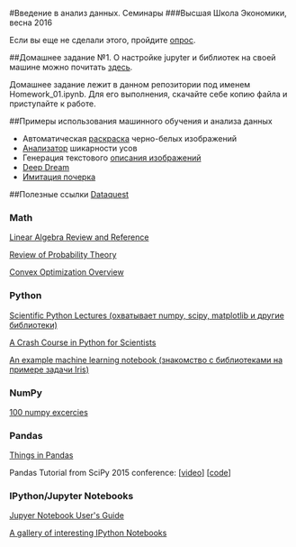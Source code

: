 #Введение в анализ данных. Семинары
###Высшая Школа Экономики, весна 2016

Если вы еще не сделали этого, пройдите <a href="http://goo.gl/forms/EpBjdfWbZU" title="for_the_data">опрос</a>.

##Домашнее задание №1.
О настройке jupyter и библиотек на своей машине можно почитать <a href="http://www.machinelearning.ru/wiki/images/1/10/MMP_Praktikum_317_2014a_Python.pdf" title="conda">здесь</a>.

Домашнее задание лежит в данном репозитории под именем Homework_01.ipynb. Для его выполнения, скачайте себе копию файла и приступайте к работе.

##Примеры использования машинного обучения и анализа данных
* Автоматическая <a href="http://tinyclouds.org/colorize/" title="color">раскраска</a> черно-белых изображений
* <a href=https://www.mymoustache.net title="moust">Анализатор</a> шикарности усов
* Генерация текстового <a href=http://cs.stanford.edu/people/karpathy/deepimagesent/ title="descibe">описания изображений</a>
* <a href=http://deepdreamgenerator.com/ title="deep">Deep Dream
* <a href=http://www.cs.toronto.edu/~graves/handwriting.cgi title="handwr">Имитация почерка</a>

##Полезные ссылки
<a href=https://www.dataquest.io/ title="peasy">Dataquest</a>

### Math

[Linear Algebra Review and Reference](http://cs229.stanford.edu/section/cs229-linalg.pdf)

[Review of Probability Theory](http://cs229.stanford.edu/section/cs229-prob.pdf)

[Convex Optimization Overview](http://cs229.stanford.edu/section/cs229-cvxopt.pdf)

### Python

[Scientific Python Lectures (охватывает numpy, scipy, matplotlib и другие библиотеки)](https://github.com/jrjohansson/scientific-python-lectures)

[A Crash Course in Python for Scientists](http://nbviewer.ipython.org/gist/rpmuller/5920182)

[An example machine learning notebook (знакомство с библиотеками на примере задачи Iris)](http://nbviewer.ipython.org/github/rhiever/Data-Analysis-and-Machine-Learning-Projects/blob/master/example-data-science-notebook/Example%20Machine%20Learning%20Notebook.ipynb)

### NumPy

[100 numpy excercies](http://www.labri.fr/perso/nrougier/teaching/numpy.100/)

### Pandas

[Things in Pandas](http://nbviewer.ipython.org/github/rasbt/python_reference/blob/master/tutorials/things_in_pandas.ipynb)

Pandas Tutorial from SciPy 2015 conference: [[video](https://youtu.be/0CFFTJUZ2dc?list=PLYx7XA2nY5Gcpabmu61kKcToLz0FapmHu)] [[code](https://github.com/jonathanrocher/pandas_tutorial)]



### IPython/Jupyter Notebooks

[Jupyer Notebook User's Guide](http://jupyter.cs.brynmawr.edu/hub/dblank/public/Jupyter%20Notebook%20Users%20Manual.ipynb)

[A gallery of interesting IPython Notebooks](https://github.com/ipython/ipython/wiki/A-gallery-of-interesting-IPython-Notebooks)
